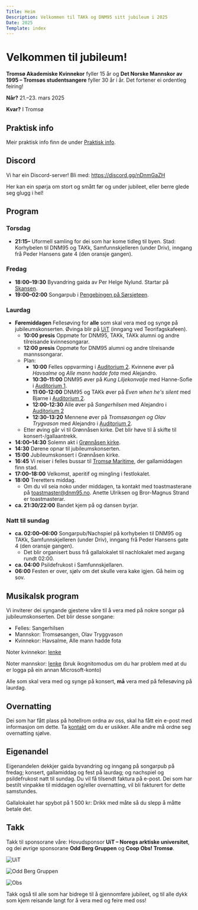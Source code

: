 ```yaml
---
Title: Heim
Description: Velkommen til TAKk og DNM95 sitt jubileum i 2025
Date: 2025
Template: index
---
```


# Velkommen til jubileum!

**Tromsø Akademiske Kvinnekor** fyller 15 år og **Det Norske Mannskor av 1995 – Tromsøs studentsangere** fyller 30 år i år. Det fortener ei ordentleg feiring!

**Når?** 21.–23. mars 2025

**Kvar?** I Tromsø

## Praktisk info
Meir praktisk info finn de under [Praktisk info](/praktisk_info).

## Discord
Vi har ein Discord-server! Bli med: https://discord.gg/nDnmGaZH

Her kan ein spørja om stort og smått før og under jubileet, eller berre glede seg glugg i hel!

## Program
### Torsdag
- **21:15–** Uformell samling for dei som har kome tidleg til byen. Stad: Korhybelen til DNM95 og TAKk, Samfunnskjelleren (under Driv), inngang frå Peder Hansens gate 4 (den oransje gangen).

### Fredag
- **18:00–19:30** Byvandring gaida av Per Helge Nylund. Startar på [Skansen](https://maps.app.goo.gl/W7dVzp9ijoBYz98VA).
- **19:00–02:00** Songarpub i [Pengebingen på Sørsjeteen](https://maps.app.goo.gl/oJdiQdtTf4mZf3FE6).

### Laurdag
- **Føremiddagen** Fellesøving for **alle** som skal vera med og synge på jubileumskonserten. Øvinga blir på [UiT](https://maps.app.goo.gl/SsYw3dX3eArLSyFu8) (inngang ved Teorifagskafeen).
  - **10:00 presis** Oppmøte for DNM95, TAKk, TAKk alumni og andre tilreisande kvinnesongarar.
  - **12:00 presis** Oppmøte for DNM95 alumni og andre tilreisande mannssongarar.
  - Plan:
    - **10:00** Felles oppvarming i [Auditorium 2](https://link.mazemap.com/zsiC6bkA). Kvinnene øver på *Havsalme* og *Alle mann hadde fota* med Alejandro.
    - **10:30-11:00** DNM95 øver på *Kung Liljekonvalje* med Hanne-Sofie i [Auditorium 1](https://link.mazemap.com/pgCEfvHi).
    - **11:00-12:00** DNM95 og TAKk øver på *Even when he's silent* med Bjarne i [Auditorium 2](https://link.mazemap.com/zsiC6bkA).
    - **12:00-12:30** Alle øver på *Sangerhilsen* med Alejandro i [Auditorium 2](https://link.mazemap.com/zsiC6bkA.)
    - **12:30-13:20** Mennene øver på *Tromsøsangen og Olav Trygvason* med Alejandro i [Auditorium 2](https://link.mazemap.com/zsiC6bkA).
  - Etter øving går vi til Grønnåsen kirke. Det blir høve til å skifte til konsert-/gallaantrekk.
- **14:00–14:30** Solemn akt i [Grønnåsen kirke](https://maps.app.goo.gl/dNJXiKsUZNdikSKv7).
- **14:30** Dørene opnar til jubileumskonserten.
- **15:00** Jubileumskonsert i Grønnåsen kirke.
- **16:45** Vi reiser i felles bussar til [Tromsø Maritime](https://maps.app.goo.gl/sQfVfrJn3JKC8wpJ8), der gallamiddagen finn stad.
- **17:00–18:00** Velkomst, aperitif og mingling i festlokalet.
- **18:00** Treretters middag.
  - Om du vil seia noko under middagen, ta kontakt med toastmasterane på [toastmaster@dnm95.no](mailto:toastmaster@dnm95.no). Anette Ulriksen og Bror-Magnus Strand er toastmasterar.
- **ca. 21:30/22:00** Bandet kjem på og dansen byrjar.

### Natt til sundag
- **ca. 02:00–06:00** Songarpub/Nachspiel på korhybelen til DNM95 og TAKk, Samfunnskjelleren (under Driv), inngang frå Peder Hansens gate 4 (den oransje gangen).
  - Det blir organisert buss frå gallalokalet til nachlokalet med avgang rundt 02:00.
- **ca. 04:00** Psildefrukost i Samfunnskjellaren.
- **06:00** Festen er over, sjølv om det skulle vera kake igjen. Gå heim og sov.

## Musikalsk program

Vi inviterer dei syngande gjestene våre til å vera med på nokre songar på jubileumskonserten. Det blir desse songane:
- Felles: Sangerhilsen
- Mannskor: Tromsøsangen, Olav Tryggvason
- Kvinnekor: Havsalme, Alle mann hadde fota

Noter kvinnekor: [lenke](https://uitno.box.com/s/yao2g933mm0j4l4jf5hgrl472xxbbf40)

Noter mannskor: [lenke](https://dnm95-my.sharepoint.com/:f:/g/personal/jubileum_dnm95_no/Emq08FYWlBNKqt20ameUjwgBPrCVtVXrRBXfih0w8_w8gw?e=YdcLnu) (bruk ikognitomodus om du har problem med at du er logga på ein annan Microsoft-konto)

Alle som skal vera med og synge på konsert, **må** vera med på fellesøving på laurdag.

## Overnatting

Dei som har fått plass på hotellrom ordna av oss, skal ha fått ein e-post med informasjon om dette. Ta [kontakt](/kontakt) om du er usikker. Alle andre må ordne seg overnatting sjølve.

## Eigenandel

Eigenandelen dekkjer gaida byvandring og inngang på songarpub på fredag; konsert, gallamiddag og fest på laurdag; og nachspiel og psildefrukost natt til sundag. Du vil få tilsendt faktura på e-post. Dei som har bestilt vinpakke til middagen og/eller overnatting, vil bli fakturert for dette samstundes.

Gallalokalet har spybot på 1 500 kr: Drikk med måte så du slepp å måtte betale det.

## Takk

Takk til sponsorane våre: Hovudsponsor **UiT – Noregs arktiske universitet**, og dei øvrige sponsorane **Odd Berg Gruppen** og **Coop Obs! Tromsø**.

![UiT](../assets//UiT_Logo_Nyn_Bla_RGB.png)

![Odd Berg Gruppen](../assets/Odd_Berg.webp)

![Obs](../assets/Obs_logo_rgb.jpg)

Takk også til alle som har bidrege til å gjennomføre jubileet, og til alle dykk som kjem reisande langt for å vera med og feire med oss!


